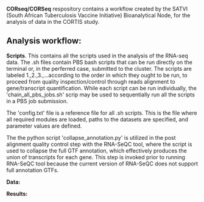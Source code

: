 
**CORseq/CORSeq** respository contains a workflow created by the SATVI (South African Tuberculosis Vaccine Initiative) Bioanalytical Node, for the analysis of data in the CORTIS study. 


**Analysis workflow:**
--------------------

**Scripts**. This contains all the scripts used in the analysis of the RNA-seq data. The .sh files contain PBS bash scripts that can be run directly on the terminal or, in the perferred case, submitted to the cluster. The scripts are labeled 1.,2.,3.,...according to the order in which they ought to be run, to proceed from quality inspection/control through reads alignment to gene/transcript quantification. While each script can be run individually, the 'chain_all_pbs_jobs.sh' scrip may be used to sequentially run all the scripts in a PBS job submission.

The 'config.txt' file is a reference file for all .sh scripts. This is the file where all required modules are loaded, paths to the datasets are specified, and parameter values are defined.

The the python script 'collapse_annotation.py' is utilized in the post alignment quality control step with the RNA-SeQC tool, where the script is used to collapse the full GTF annotation, which effectively produces the union of transcripts for each gene. This step is invoked prior to running RNA-SeQC tool because the current version of RNA-SeQC does not support full annotation GTFs.

**Data:** 

**Results:**
